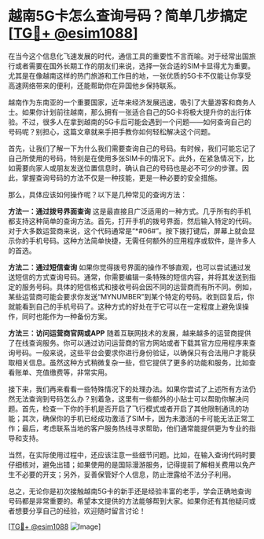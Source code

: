 # 越南5G卡怎么查询号码？简单几步搞定[[TG💪+ @esim1088](https://t.me/s/esim1088)]

在当今这个信息化飞速发展的时代，通信工具的重要性不言而喻。对于经常出国旅行或者需要在国外长期工作的朋友们来说，选择一张合适的SIM卡显得尤为重要。尤其是在像越南这样的热门旅游和工作目的地，一张优质的5G卡不仅能让你享受高速网络带来的便利，还能帮助你在异国他乡保持联系。

越南作为东南亚的一个重要国家，近年来经济发展迅速，吸引了大量游客和商务人士。如果你计划前往越南，那么拥有一张适合自己的5G卡将极大提升你的出行体验。不过，很多人在拿到越南的5G卡后可能会遇到一个问题——如何查询自己的号码呢？别担心，这篇文章就来手把手教你如何轻松解决这个问题。

首先，让我们了解一下为什么我们需要查询自己的号码。有时候，我们可能忘记了自己所使用的号码，特别是在使用多张SIM卡的情况下。此外，在紧急情况下，比如需要向家人或朋友发送位置信息时，确认自己的号码也是必不可少的步骤。因此，掌握查询号码的方法不仅是一种技能，更是一种必要的安全措施。

那么，具体应该如何操作呢？以下是几种常见的查询方法：

**方法一：通过拨号界面查询**
这是最直接且广泛适用的一种方式。几乎所有的手机都支持这种简单的查询方法。首先，打开手机的拨号界面，然后输入特定的代码。对于大多数运营商来说，这个代码通常是“*#06#”。按下拨打键后，屏幕上就会显示你的手机号码。这种方法简单快捷，无需任何额外的应用程序或软件，是许多人的首选。

**方法二：通过短信查询**
如果你觉得拨号界面的操作不够直观，也可以尝试通过发送短信的方式查询号码。通常，你需要编辑一条特殊的短信内容，并将其发送到指定的服务号码。具体的短信格式和接收号码会因不同的运营商而有所不同。例如，某些运营商可能会要求你发送“MYNUMBER”到某个特定的号码。收到回复后，你就能看到自己的手机号码了。这种方式的好处在于它可以在一定程度上避免误操作，同时也能作为一种备份方案。

**方法三：访问运营商官网或APP**
随着互联网技术的发展，越来越多的运营商提供了在线查询服务。你可以通过访问运营商的官方网站或者下载其官方应用程序来查询号码。一般来说，这些平台会要求你进行身份验证，以确保只有合法用户才能获取相关信息。虽然这种方式稍微复杂一些，但它提供了更多的功能和服务，比如查看账单、充值缴费等，非常实用。

接下来，我们再来看看一些特殊情况下的处理办法。如果你尝试了上述所有方法仍然无法查询到号码怎么办？别着急，这里有一些额外的小贴士可以帮助你解决问题。首先，检查一下你的手机是否开启了飞行模式或者开启了其他限制通讯的功能；其次，确保你的手机已经成功激活了SIM卡，因为未激活的卡可能无法正常工作；最后，考虑联系当地的客户服务热线寻求帮助，他们通常能提供更为专业的指导和支持。

当然，在实际使用过程中，还应该注意一些细节问题。比如，在输入查询代码时要仔细核对，避免出错；如果使用的是国际漫游服务，记得提前了解相关费用以免产生不必要的开支；另外，妥善保管好个人信息，防止泄露给不法分子利用。

总之，无论你是初次接触越南5G卡的新手还是经验丰富的老手，学会正确地查询号码都是非常重要的。希望本文提供的方法能够帮到大家。如果你还有其他疑问或者想要分享自己的经验，欢迎随时留言讨论！

[[TG💪+ @esim1088](https://t.me/s/esim1088) ![Image](https://i.postimg.cc/4NQfJmqS/Snipaste-2025-05-13-00-14-12.png)]